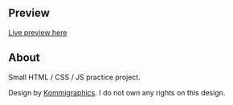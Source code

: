 ## Preview
[Live preview here](https://orasq.github.io/chef-website/)

## About
Small HTML / CSS / JS practice project.

Design by [Kommigraphics](https://behance.net/gallery/96970629/Panos-Ioannidis). I do not own any rights on this design.
